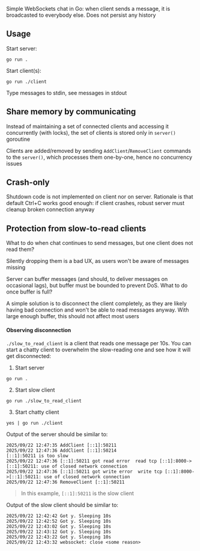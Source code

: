 Simple WebSockets chat in Go: when client sends a message, it is broadcasted
to everybody else. Does not persist any history

## Usage

Start server:

```
go run .
```

Start client(s):

```
go run ./client
```

Type messages to stdin, see messages in stdout

## Share memory by communicating

Instead of maintaining a set of connected clients and accessing it concurrently 
(with locks), the set of clients is stored only in `server()` goroutine

Clients are added/removed by sending `AddClient`/`RemoveClient` commands to 
the `server()`, which processes them one-by-one, hence no concurrency issues

## Crash-only

Shutdown code is not implemented on client nor on server. Rationale is that
default Ctrl+C works good enough: if client crashes, robust server must cleanup
broken connection anyway

## Protection from slow-to-read clients

What to do when chat continues to send messages, but one client does not 
read them? 

Silently dropping them is a bad UX, as users won't be aware
of messages missing

Server can buffer messages (and should, to deliver messages on occasional lags),
but buffer must be bounded to prevent DoS. What to do once buffer is full?

A simple solution is to disconnect the client completely, as they are likely
having bad connection and won't be able to read messages anyway. With large
enough buffer, this should not affect most users

#### Observing disconnection

`./slow_to_read_client` is a client that reads one message per 10s. You
can start a chatty client to overwhelm the slow-reading one and see how
it will get disconnected:

1. Start server

```shell
go run .
```

2. Start slow client

```shell
go run ./slow_to_read_client
```

3. Start chatty client

```shell
yes | go run ./client
```

Output of the server should be similar to:

```
2025/09/22 12:47:35 AddClient [::1]:50211
2025/09/22 12:47:36 AddClient [::1]:50214
[::1]:50211 is too slow
2025/09/22 12:47:36 [::1]:50211 got read error  read tcp [::1]:8000->[::1]:50211: use of closed network connection
2025/09/22 12:47:36 [::1]:50211 got write error  write tcp [::1]:8000->[::1]:50211: use of closed network connection
2025/09/22 12:47:36 RemoveClient [::1]:50211
```

> In this example, `[::1]:50211` is the slow client

Output of the slow client should be similar to:

```
2025/09/22 12:42:42 Got y. Sleeping 10s
2025/09/22 12:42:52 Got y. Sleeping 10s
2025/09/22 12:43:02 Got y. Sleeping 10s
2025/09/22 12:43:12 Got y. Sleeping 10s
2025/09/22 12:43:22 Got y. Sleeping 10s
2025/09/22 12:43:32 websocket: close <some reason>
```
